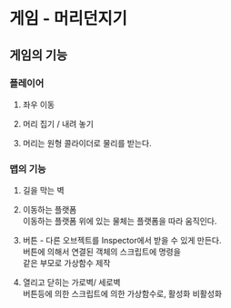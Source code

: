 # 게임 - 머리던지기

## 게임의 기능

### 플레이어

1. 좌우 이동

2. 머리 집기 / 내려 놓기

3. 머리는 원형 콜라이더로 물리를 받는다.

### 맵의 기능

1. 길을 막는 벽

2. 이동하는 플랫폼  
    이동하는 플랫폼 위에 있는 물체는 플랫폼을 따라 움직인다.

3. 버튼 - 다른 오브젝트를 Inspector에서 받을 수 있게 만든다.  
  버튼에 의해서 연결된 객체의 스크립트에 명령을  
  같은 부모로 가상함수 제작  

4. 열리고 닫히는 가로벽/ 세로벽  
    버튼등에 의한 스크립트에 의한 가상함수로, 활성화 비활성화
